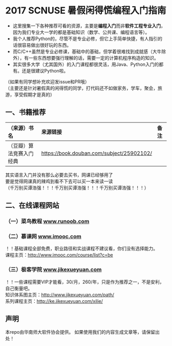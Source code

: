 # 2017 SCNUSE 暑假闲得慌编程入门指南
- 这里搜集一下各种推荐可看的资源，主要是**编程入门**而非**软件工程专业入门**，因为我们专业大一学的都是基础知识（数学、公共课、编程语言等）。  
- 我个人推荐Python的，尽管不是专业必修，但它上手简单快捷，有人指引的话很容易做出很好玩的东西。  
- 而C/C++虽然是专业必修课，基础中的基础，但学着很难找到成就感（大牛除外），有一些东西想要强行理解的话，需要一定的计算机程序构造的知识。  
- 其实很多大学（尤其国外）的入门课程都很灵活，用Java、Python入门的都有。还是很建议Python啦。  

（如果有同学想补充欢迎发issue和PR哦）  
（主要还是针对暑假真的闲得慌的同学，打代码还不如做家务，学车，聚会，旅游，享受假期才是真的）  

## 一、书籍推荐
|**（来源）书名**        | **来源链接**                                | **备注**            |
|:---------------------|:-------------------------------------------|:-------------------|
|（豆瓣）算法竞赛入门经典  | https://book.douban.com/subject/25902102/  |                    |

其实语言入门并没有那么必要去买书，网课已经够用了  
要是觉得网课真的辣鸡到看不下去可以买一本来读一读  
（千万别买谭浩强！！！千万别买谭浩强！！！千万别买谭浩强！！！）  

## 二、在线课程网站
### （一）菜鸟教程 www.runoob.com

### （二）慕课网 www.imooc.com
！！基础课程全部免费，职业路径和实战课程不建议看，你们没有选择能力。  
课程主页：http://www.imooc.com/course/list?c=be  

### （三）极客学院 www.jikexueyuan.com
！！一些课程需要VIP才能看，30/月，260/年，只是作为推荐之一，不是安利，自己衡量吧。  
知识体系图主页：http://www.jikexueyuan.com/path/  
系列课程主页：http://ke.jikexueyuan.com/xilie/  

## 声明
本repo由华南师大软件协会提供。
如果使用我们的内容生成文章等，请保留出处！
